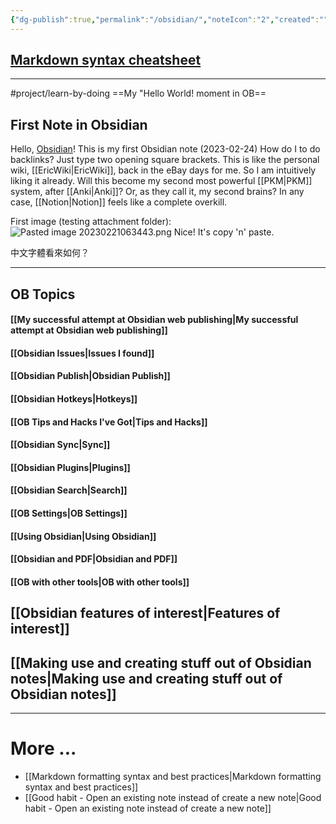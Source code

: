 ```yaml
---
{"dg-publish":true,"permalink":"/obsidian/","noteIcon":"2","created":"","updated":""}
---
```


## [Markdown syntax cheatsheet](https://help.obsidian.md/Editing+and+formatting/Basic+formatting+syntax)

---
#project/learn-by-doing 
==My "Hello World! moment in OB==
## First Note in Obsidian

Hello, [Obsidian](https://obsidian.md/)! This is my first Obsidian note (2023-02-24)
How do I to do backlinks? Just type two opening square brackets.
This is like the personal wiki, [[EricWiki\|EricWiki]], back in the eBay days for me. So I am intuitively liking it already.
Will this become my second most powerful [[PKM\|PKM]] system, after [[Anki\|Anki]]?
Or, as they call it, my second brains?
In any case, [[Notion\|Notion]] feels like a complete overkill.

First image (testing attachment folder): 
![Pasted image 20230221063443.png](/img/user/_attachments/Pasted%20image%2020230221063443.png)
Nice! It's copy 'n' paste.

中文字體看來如何？

---

## OB Topics

#### [[My successful attempt at Obsidian web publishing\|My successful attempt at Obsidian web publishing]]

#### [[Obsidian Issues\|Issues I found]]

#### [[Obsidian Publish\|Obsidian Publish]]
#### [[Obsidian Hotkeys\|Hotkeys]]
#### [[OB Tips and Hacks I've Got\|Tips and Hacks]]
#### [[Obsidian Sync\|Sync]]
#### [[Obsidian Plugins\|Plugins]]
#### [[Obsidian Search\|Search]]
#### [[OB Settings\|OB Settings]]
#### [[Using Obsidian\|Using Obsidian]]
#### [[Obsidian and PDF\|Obsidian and PDF]]

#### [[OB with other tools\|OB with other tools]]

## [[Obsidian features of interest\|Features of interest]]

## [[Making use and creating stuff out of Obsidian notes\|Making use and creating stuff out of Obsidian notes]]

---
# More ...
- [[Markdown formatting syntax and best practices\|Markdown formatting syntax and best practices]]
- [[Good habit - Open an existing note instead of create a new note\|Good habit - Open an existing note instead of create a new note]]
